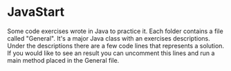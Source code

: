 # JavaStart

Some code exercises wrote in Java to practice it.
Each folder contains a file called "General". It's a major Java class with an exercises descriptions.
Under the descriptions there are a few code lines that represents a solution.
If you would like to see an result you can uncomment this lines and run a main method placed in the General file.
